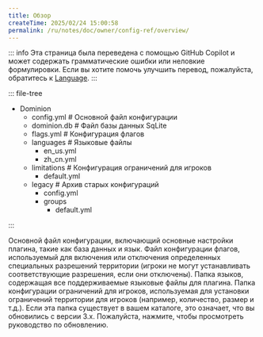 ```yaml
---
title: Обзор
createTime: 2025/02/24 15:00:58
permalink: /ru/notes/doc/owner/config-ref/overview/
---
```


::: info
Эта страница была переведена с помощью GitHub Copilot и может содержать грамматические ошибки или неловкие формулировки.
Если вы хотите помочь улучшить перевод, пожалуйста, обратитесь к [Language](/ru/notes/doc/owner/config-ref/languages/).
:::

::: file-tree

- Dominion
  - config.yml # Основной файл конфигурации
  - dominion.db # Файл базы данных SqLite
  - flags.yml # Конфигурация флагов
  - languages # Языковые файлы
    - en_us.yml
    - zh_cn.yml
  - limitations # Конфигурация ограничений для игроков
    - default.yml
  - legacy # Архив старых конфигураций
    - config.yml
    - groups
      - default.yml

:::

<LinkCard title="config.yml" href="/ru/notes/doc/owner/config-ref/config/" icon="emojione-v1:document-with-text">
    Основной файл конфигурации, включающий основные настройки плагина, такие как база данных и язык.
</LinkCard>

<LinkCard title="flags.yml" href="/ru/notes/doc/owner/config-ref/flags/" icon="emojione-v1:document-with-text">
    Файл конфигурации флагов, используемый для включения или отключения определенных специальных разрешений территории (игроки не могут устанавливать соответствующие разрешения, если они отключены).
</LinkCard>

<LinkCard title="languages" href="/ru/notes/doc/owner/config-ref/languages/" icon="emojione-v1:folder">
    Папка языков, содержащая все поддерживаемые языковые файлы для плагина.
</LinkCard>

<LinkCard title="limitations" href="/ru/notes/doc/owner/config-ref/limitations/" icon="emojione-v1:folder">
    Папка конфигурации ограничений для игроков, используемая для установки ограничений территории для игроков (например, количество, размер и т.д.).
</LinkCard>

<LinkCard title="legacy" href="/ru/notes/doc/owner/other/upgrade/" icon="emojione-v1:folder">
    Если эта папка существует в вашем каталоге, это означает, что вы обновились с версии 3.x. Пожалуйста, нажмите, чтобы просмотреть руководство по обновлению.
</LinkCard>
